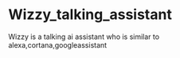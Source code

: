 # Wizzy_talking_assistant
Wizzy is a talking ai assistant who is similar to alexa,cortana,googleassistant
